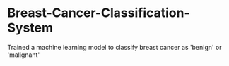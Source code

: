 # Breast-Cancer-Classification-System
Trained a machine learning model to classify breast cancer as 'benign' or 'malignant' 
